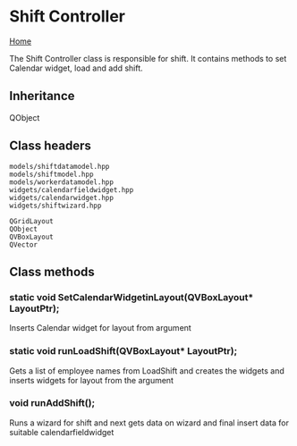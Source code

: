 # Shift Controller 
[Home](../../ReadMe.md) 

The Shift Controller class is responsible for shift. It contains methods to set Calendar widget, load and add shift. 
 
## Inheritance
 
QObject 
 
## Class headers

    models/shiftdatamodel.hpp
    models/shiftmodel.hpp
    models/workerdatamodel.hpp
    widgets/calendarfieldwidget.hpp
    widgets/calendarwidget.hpp
    widgets/shiftwizard.hpp

    QGridLayout
    QObject
    QVBoxLayout
    QVector

## Class methods 
 
### static void SetCalendarWidgetinLayout(QVBoxLayout* LayoutPtr);

Inserts Calendar widget for layout from argument

### static void runLoadShift(QVBoxLayout* LayoutPtr);

Gets a list of employee names from LoadShift and creates the widgets and inserts widgets for layout from the argument

### void runAddShift();

Runs a wizard for shift and next gets data on wizard and final insert data for suitable calendarfieldwidget 